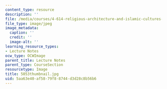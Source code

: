 ```yaml
---
content_type: resource
description: ''
file: /media/courses/4-614-religious-architecture-and-islamic-cultures-fall-2002/5aa63e40af5879f88744d3d28c8b56b6_5053thumbnail.jpg
file_type: image/jpeg
image_metadata:
  caption: ''
  credit: ''
  image-alt: ''
learning_resource_types:
- Lecture Notes
ocw_type: OCWImage
parent_title: Lecture Notes
parent_type: CourseSection
resourcetype: Image
title: 5053thumbnail.jpg
uid: 5aa63e40-af58-79f8-8744-d3d28c8b56b6
---
```

